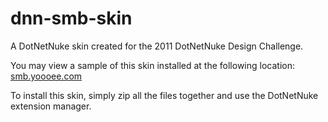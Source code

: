 dnn-smb-skin
============
A DotNetNuke skin created for the 2011 DotNetNuke Design Challenge.

You may view a sample of this skin installed at the following location: <a href="http://smb.yoooee.com" target="_blank">smb.yoooee.com</a>

To install this skin, simply zip all the files together and use the DotNetNuke extension manager.
